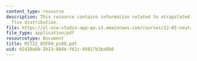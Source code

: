 ```yaml
---
content_type: resource
description: This resource contains information related to xtrapolated radius and
  flux distribution.
file: https://ol-ocw-studio-app-qa.s3.amazonaws.com/courses/22-05-neutron-science-and-reactor-physics-fall-2009/02428a8b2b238b8bf61c05017b3ba9b0_MIT22_05F09_ps08.pdf
file_type: application/pdf
resourcetype: Document
title: MIT22_05F09_ps08.pdf
uid: 02428a8b-2b23-8b8b-f61c-05017b3ba9b0
---
```

